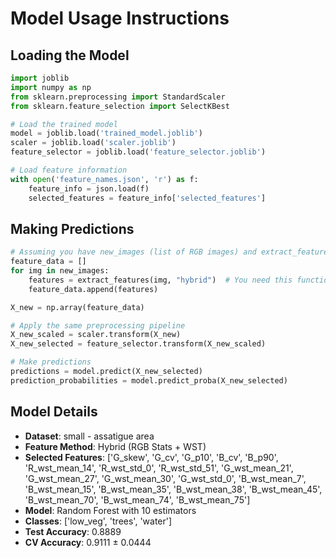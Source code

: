 # Model Usage Instructions

## Loading the Model
```python
import joblib
import numpy as np
from sklearn.preprocessing import StandardScaler
from sklearn.feature_selection import SelectKBest

# Load the trained model
model = joblib.load('trained_model.joblib')
scaler = joblib.load('scaler.joblib')
feature_selector = joblib.load('feature_selector.joblib')

# Load feature information
with open('feature_names.json', 'r') as f:
    feature_info = json.load(f)
    selected_features = feature_info['selected_features']
```

## Making Predictions
```python
# Assuming you have new_images (list of RGB images) and extract_features function
feature_data = []
for img in new_images:
    features = extract_features(img, "hybrid")  # You need this function
    feature_data.append(features)

X_new = np.array(feature_data)

# Apply the same preprocessing pipeline
X_new_scaled = scaler.transform(X_new)
X_new_selected = feature_selector.transform(X_new_scaled)

# Make predictions
predictions = model.predict(X_new_selected)
prediction_probabilities = model.predict_proba(X_new_selected)
```

## Model Details
- **Dataset**: small - assatigue area
- **Feature Method**: Hybrid (RGB Stats + WST)
- **Selected Features**: ['G_skew', 'G_cv', 'G_p10', 'B_cv', 'B_p90', 'R_wst_mean_14', 'R_wst_std_0', 'R_wst_std_51', 'G_wst_mean_21', 'G_wst_mean_27', 'G_wst_mean_30', 'G_wst_std_0', 'B_wst_mean_7', 'B_wst_mean_15', 'B_wst_mean_35', 'B_wst_mean_38', 'B_wst_mean_45', 'B_wst_mean_70', 'B_wst_mean_74', 'B_wst_mean_75']
- **Model**: Random Forest with 10 estimators
- **Classes**: ['low_veg', 'trees', 'water']
- **Test Accuracy**: 0.8889
- **CV Accuracy**: 0.9111 ± 0.0444
